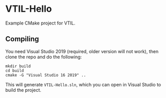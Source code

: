 # VTIL-Hello

Example CMake project for VTIL.

## Compiling

You need Visual Studio 2019 (required, older version will not work), then clone the repo and do the following:

```
mkdir build
cd build
cmake -G "Visual Studio 16 2019" ..
```

This will generate `VTIL-Hello.sln`, which you can open in Visual Studio to build the project.